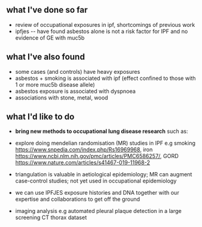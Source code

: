 ## what I've done so far

- review of occupational exposures in ipf, shortcomings of previous work
- ipfjes 
-- have found asbestos alone is not a risk factor for IPF and no evidence of GE with muc5b

## what I've also found

- some cases (and controls) have heavy exposures 
- asbestos + smoking is associated with ipf (effect confined to those with 1 or more muc5b disease allele)
- asbestos exposure is associated with dyspnoea
- associations with stone, metal, wood

## what I'd like to do 

- **bring new methods to occupational lung disease research** such as:

- explore doing mendelian randomisation (MR) studies in IPF e.g smoking https://www.snpedia.com/index.php/Rs16969968, iron https://www.ncbi.nlm.nih.gov/pmc/articles/PMC6586257/, GORD https://www.nature.com/articles/s41467-019-11968-2
- triangulation is valuable in aetiological epidemiology; MR can augment case-control studies; not yet used in occupational epidemiology
- we can use IPFJES exposure histories and DNA together with our expertise and collaborations to get off the ground
- imaging analysis e.g automated pleural plaque detection in a large screening CT thorax dataset 

